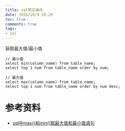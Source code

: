 ```yaml
---
title: sql常见操作
date: 2016/10/9 20:29
toc: true
comments: true
tags:
- sql
---
```



获取最大值/最小值
```
// 最小值
select min(column_name) from table_name;
select top 1 num from table_name order by num;

// 最大值
select max(column_name) from table_name;
select top 1 num from table_name order by num desc;
```

参考资料
=======
- [sql中max()和min()取最大值和最小值语句](http://www.111cn.net/database/mssqlserver/42437.htm)

